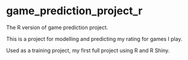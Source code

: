 # game_prediction_project_r
The R version of game prediction project.

This is a project for modelling and predicting my rating for games I play.

Used as a training project, my first full project using R and R Shiny.
